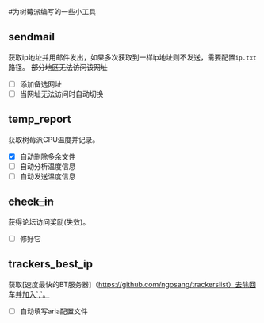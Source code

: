 #为树莓派编写的一些小工具

## sendmail
获取ip地址并用邮件发出，如果多次获取到一样ip地址则不发送，需要配置`ip.txt`路径。
~~部分地区无法访问该网址~~
- [ ] 添加备选网址
- [ ] 当网址无法访问时自动切换

## temp_report
获取树莓派CPU温度并记录。
- [x] 自动删除多余文件
- [ ] 自动分析温度信息
- [ ] 自动发送温度信息

## ~~check_in~~
获得论坛访问奖励(失效)。
- [ ] 修好它

## trackers_best_ip
获取[速度最快的BT服务器]（https://github.com/ngosang/trackerslist）去除回车并加入`,`。
- [ ] 自动填写aria配置文件
